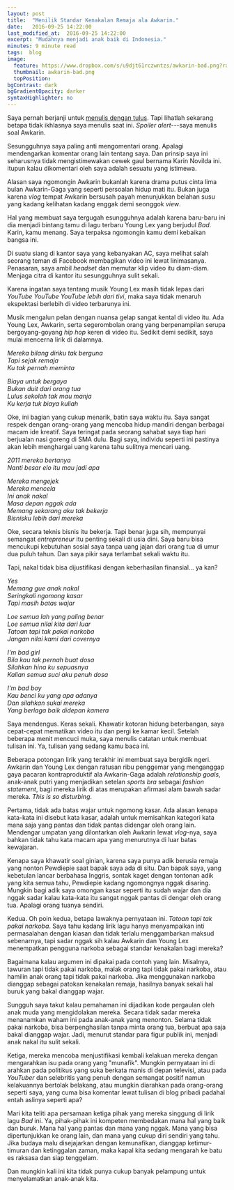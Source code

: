 ```yaml
---
layout: post
title:  "Menilik Standar Kenakalan Remaja ala Awkarin."
date:   2016-09-25 14:22:00
last_modified_at:  2016-09-25 14:22:00
excerpt: "Mudahnya menjadi anak baik di Indonesia."
minutes: 9 minute read
tags:  blog
image:
  feature: https://www.dropbox.com/s/u9djt61rczwntzs/awkarin-bad.png?raw=1
  thumbnail: awkarin-bad.png
  topPosition:
bgContrast: dark
bgGradientOpacity: darker
syntaxHighlighter: no
---
```


Saya pernah berjanji untuk [menulis dengan tulus](http://blog.ekkypramana.com/saya-ingin-menulis-dengan-tulus-lagi). Tapi lihatlah sekarang betapa tidak ikhlasnya saya menulis saat ini. *Spoiler alert*---saya menulis soal Awkarin.

Sesungguhnya saya paling anti mengomentari orang. Apalagi mendengarkan komentar orang lain tentang saya. Dan prinsip saya ini seharusnya tidak mengistimewakan cewek gaul bernama Karin Novilda ini. itupun kalau dikomentari oleh saya adalah sesuatu yang istimewa.

Alasan saya ngomongin Awkarin bukanlah karena drama putus cinta lima bulan Awkarin-Gaga yang seperti persoalan hidup mati itu. Bukan juga karena *vlog* tempat Awkarin bersusah payah menunjukkan belahan susu yang kadang kelihatan kadang enggak demi seonggok *view*.

Hal yang membuat saya tergugah esungguhnya adalah karena baru-baru ini dia menjadi bintang tamu di lagu terbaru Young Lex yang berjudul *Bad*. Karin, kamu menang. Saya terpaksa ngomongin kamu demi kebaikan bangsa ini.

<div class="img img--fullContainer img--14xLeading desaturate" style="background-image: url(http://www.reactiongifs.com/r/frsib.gif);"></div>

Di suatu siang di kantor saya yang kebanyakan AC, saya melihat salah seorang teman di Facebook membagikan video ini lewat linimasanya. Penasaran, saya ambil *headset* dan memutar klip video itu diam-diam. Menjaga citra di kantor itu sesungguhnya sulit sekali.

Karena ingatan saya tentang musik Young Lex masih tidak lepas dari *YouTube YouTube YouTube lebih dari tivi*, maka saya tidak menaruh ekspektasi berlebih di video terbarunya ini.

Musik mengalun pelan dengan nuansa gelap sangat kental di video itu. Ada Young Lex, Awkarin, serta segerombolan orang yang berpenampilan serupa bergoyang-goyang *hip hop* keren di video itu. Sedikit demi sedikit, saya mulai mencerna lirik di dalamnya.

   *Mereka bilang diriku tak berguna*  
   *Tapi sejak remaja*  
   *Ku tak pernah meminta*

   *Biaya untuk bergaya*  
   *Bukan duit dari orang tua*  
   *Lulus sekolah tak mau manja*  
   *Ku kerja tuk biaya kuliah*  

Oke, ini bagian yang cukup menarik, batin saya waktu itu. Saya sangat respek dengan orang-orang yang mencoba hidup mandiri dengan berbagai macam ide kreatif. Saya teringat pada seorang sahabat saya tiap hari berjualan nasi goreng di SMA dulu. Bagi saya, individu seperti ini pastinya akan lebih menghargai uang karena tahu sulitnya mencari uang.

<div class="img img--fullContainer img--14xLeading desaturate" style="background-image: url(http://www.reactiongifs.com/r/tumblr_n0g19201461qf1116o1_400.gif);"></div>

   *2011 mereka bertanya*  
   *Nanti besar elo itu mau jadi apa*

   *Mereka mengejek*  
   *Mereka mencela*  
   *Ini anak nakal*  
   *Masa depan nggak ada*  
   *Memang sekarang aku tak bekerja*  
   *Bisnisku lebih dari mereka*

Oke, secara teknis bisnis itu bekerja. Tapi benar juga sih, mempunyai semangat *entrepreneur* itu penting sekali di usia dini. Saya baru bisa mencukupi kebutuhan sosial saya tanpa uang jajan dari orang tua di umur dua puluh tahun. Dan saya pikir saya terlambat sekali waktu itu.

Tapi, nakal tidak bisa dijustifikasi dengan keberhasilan finansial... ya kan?

   *Yes*  
   *Memang gue anak nakal*  
   *Seringkali ngomong kasar*  
   *Tapi masih batas wajar*

   *Loe semua lah yang paling benar*  
   *Loe semua nilai kita dari luar*  
   *Tatoan tapi tak pakai narkoba*  
   *Jangan nilai kami dari covernya*  

   *I'm bad girl*  
   *Bila kau tak pernah buat dosa*  
   *Silahkan hina ku sepuasnya*  
   *Kalian semua suci aku penuh dosa*  

   *I'm bad boy*  
   *Kau benci ku yang apa adanya*  
   *Dan silahkan sukai mereka*  
   *Yang berlaga baik didepan kamera*

<div class="img img--fullContainer img--14xLeading desaturate" style="background-image: url(http://www.reactiongifs.com/r/monkey.gif);"></div>

Saya mendengus. Keras sekali. Khawatir kotoran hidung beterbangan, saya cepat-cepat mematikan video itu dan pergi ke kamar kecil. Setelah beberapa menit mencuci muka, saya menulis catatan untuk membuat tulisan ini. Ya, tulisan yang sedang kamu baca ini.

Beberapa potongan lirik yang terakhir ini membuat saya bergidik ngeri. Awkarin dan Young Lex dengan ratusan ribu penggemar yang menganggap gaya pacaran kontraproduktif ala Awkarin-Gaga adalah *relationship goals*, anak-anak putri yang menjadikan setelan *sports bra* sebagai *fashion statement*, bagi mereka lirik di atas merupakan afirmasi alam bawah sadar mereka. *This is so disturbing*.

Pertama, tidak ada batas wajar untuk ngomong kasar. Ada alasan kenapa kata-kata ini disebut kata kasar, adalah untuk memisahkan kategori kata mana saja yang pantas dan tidak pantas didengar oleh orang lain. Mendengar umpatan yang dilontarkan oleh Awkarin lewat *vlog*-nya, saya bahkan tidak tahu kata macam apa yang menurutnya di luar batas kewajaran.

Kenapa saya khawatir soal ginian, karena saya punya adik berusia remaja yang nonton Pewdiepie saat bapak saya ada di situ. Dan bapak saya, yang kebetulan lancar berbahasa Inggris, sontak kaget dengan tontonan adik yang kita semua tahu, Pewdiepie kadang ngomongnya nggak disaring. Mungkin bagi adik saya omongan kasar seperti itu sudah wajar dan dia nggak sadar kalau kata-kata itu sangat nggak pantas di dengar oleh orang tua. Apalagi orang tuanya sendiri.

Kedua. Oh poin kedua, betapa lawaknya pernyataan ini. *Tatoan tapi tak pakai narkoba*. Saya tahu kadang lirik lagu  hanya menyampaikan inti permasalahan dengan kiasan dan tidak terlalu menggambarkan maksud sebenarnya, tapi sadar nggak sih kalau Awkarin dan Young Lex menempatkan pengguna narkoba sebagai standar kenakalan bagi mereka?

<div class="img img--fullContainer img--14xLeading desaturate" style="background-image: url(http://www.reactiongifs.com/wp-content/uploads/2013/12/meh.gif);"></div>

Bagaimana kalau argumen ini dipakai pada contoh yang lain. Misalnya, tawuran tapi tidak pakai narkoba, malak orang tapi tidak pakai narkoba, atau hamilin anak orang tapi tidak pakai narkoba. Jika menggunakan narkoba dianggap sebagai patokan kenakalan remaja, hasilnya banyak sekali hal buruk yang bakal dianggap wajar.

Sungguh saya takut kalau pemahaman ini dijadikan kode pergaulan oleh anak muda yang mengidolakan mereka. Secara tidak sadar mereka menanamkan waham ini pada anak-anak yang menonton. Selama tidak pakai narkoba, bisa berpenghasilan tanpa minta orang tua, berbuat apa saja bakal dianggap wajar. Jadi, menurut standar para figur publik ini, menjadi anak nakal itu sulit sekali.

Ketiga, mereka mencoba menjustifikasi kembali kelakuan mereka dengan mengarahkan isu pada orang yang "munafik". Mungkin pernyataan ini di arahkan pada politikus yang suka berkata manis di depan televisi, atau pada *YouTuber* dan selebritis yang penuh dengan semangat positif namun kelakuannya bertolak belakang, atau mungkin diarahkan pada orang-orang seperti saya, yang cuma bisa komentar lewat tulisan di blog pribadi padahal entah aslinya seperti apa?

<div class="img img--fullContainer img--14xLeading desaturate" style="background-image: url(http://www.reactiongifs.com/wp-content/uploads/2013/06/wrong-opinion.gif);"></div>

Mari kita teliti apa persamaan ketiga pihak yang mereka singgung di lirik lagu *Bad* ini. Ya, pihak-pihak ini kompeten membedakan mana hal yang baik dan buruk. Mana hal yang pantas dan mana yang nggak. Mana yang bisa dipertunjukkan ke orang lain, dan mana yang cukup diri sendiri yang tahu. Jika budaya malu disejajarkan dengan kemunafikan, dianggap ketimur-timuran dan ketinggalan zaman, maka kapal kita sedang mengarah ke batu es raksasa dan siap tenggelam.

Dan mungkin kali ini kita tidak punya cukup banyak pelampung untuk menyelamatkan anak-anak kita.
